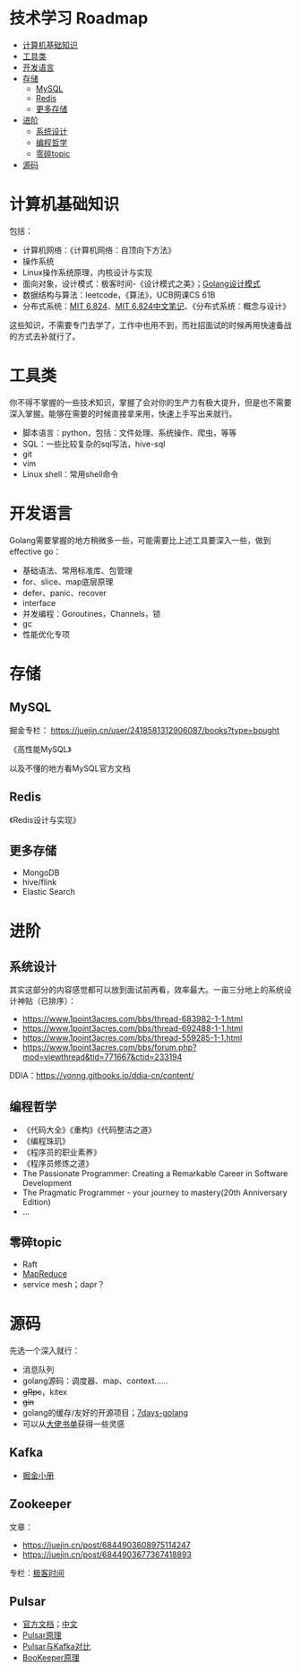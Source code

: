 # 技术学习 Roadmap

- [计算机基础知识](#计算机基础知识)
- [工具类](#工具类)
- [开发语言](#开发语言)
- [存储](#存储)
    - [MySQL](#mysql)
    - [Redis](#redis)
    - [更多存储](#更多存储)
- [进阶](#进阶)
    - [系统设计](#系统设计)
    - [编程哲学](#编程哲学)
    - [零碎topic](#零碎topic)
- [源码](#源码)

# 计算机基础知识
包括：

- 计算机网络：《计算机网络：自顶向下方法》
- 操作系统
- Linux操作系统原理，内核设计与实现
- 面向对象，设计模式：极客时间-《设计模式之美》；[Golang设计模式](https://github.com/senghoo/golang-design-pattern)
- 数据结构与算法：leetcode，《算法》，UCB网课CS 61B
- 分布式系统：[MIT 6.824](https://github.com/chaozh/MIT-6.824)、[MIT 6.824中文笔记](https://mit-public-courses-cn-translatio.gitbook.io/mit6-824/)、《分布式系统：概念与设计》

这些知识，不需要专门去学了，工作中也用不到，而社招面试的时候再用快速备战的方式去补就行了。

# 工具类
你不得不掌握的一些技术知识，掌握了会对你的生产力有极大提升，但是也不需要深入掌握。能够在需要的时候直接拿来用，快速上手写出来就行。

- 脚本语言：python，包括：文件处理、系统操作、爬虫，等等
- SQL：一些比较复杂的sql写法，hive-sql
- git
- vim
- Linux shell：常用shell命令

# 开发语言
Golang需要掌握的地方稍微多一些，可能需要比上述工具要深入一些，做到 effective go：

- 基础语法、常用标准库、包管理
- for、slice、map底层原理
- defer、panic、recover
- interface
- 并发编程：Goroutines，Channels，锁
- gc
- 性能优化专项

# 存储
## MySQL
掘金专栏：
https://juejin.cn/user/2418581312906087/books?type=bought

《高性能MySQL》

以及不懂的地方看MySQL官方文档

## Redis
《Redis设计与实现》

## 更多存储
- MongoDB
- hive/flink
- Elastic Search

# 进阶

## 系统设计
其实这部分的内容感觉都可以放到面试前再看，效率最大。一亩三分地上的系统设计神贴（已排序）：

- https://www.1point3acres.com/bbs/thread-683982-1-1.html
- https://www.1point3acres.com/bbs/thread-692488-1-1.html
- https://www.1point3acres.com/bbs/thread-559285-1-1.html
- https://www.1point3acres.com/bbs/forum.php?mod=viewthread&tid=771667&ctid=233194

DDIA：https://vonng.gitbooks.io/ddia-cn/content/

## 编程哲学

- 《代码大全》《重构》《代码整洁之道》
- 《编程珠玑》
- 《程序员的职业素养》
- 《程序员修炼之道》
- The Passionate Programmer: Creating a Remarkable Career in Software Development
- The Pragmatic Programmer - your journey to mastery(20th Anniversary Edition)
- ...

## 零碎topic

- Raft
- [MapReduce](https://juejin.cn/post/6844903812784717831)
- service mesh；dapr？

# 源码

先选一个深入就行：

- 消息队列
- golang源码：调度器、map、context......
- ~~gRpc~~，kitex
- ~~gin~~
- golang的缓存/友好的开源项目；[7days-golang](https://github.com/geektutu/7days-golang)
- 可以从[大佬书单](http://xiaorui.cc/archives/3342)获得一些灵感

## Kafka

- [掘金小册](https://juejin.cn/book/6844733792683458573)

## Zookeeper

文章：

- https://juejin.cn/post/6844903608975114247
- https://juejin.cn/post/6844903677367418893

专栏：[极客时间](https://time.geekbang.org/course/intro/100034201)

## Pulsar

- [官方文档](https://pulsar.apache.org/docs/v2.0.1-incubating/getting-started/ConceptsAndArchitecture/)；[中文](http://pulsar.apache.org/docs/zh-CN/next/concepts-architecture-overview/)
- [Pulsar原理](https://blog.csdn.net/u010869257/article/details/83211152)
- [Pulsar与Kafka对比](https://zhuanlan.zhihu.com/p/182573701)
- [BooKeeper原理](http://matt33.com/2019/01/28/bk-store-realize/)
